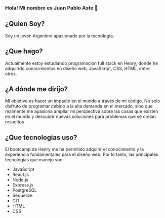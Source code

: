 ### Hola! Mi nombre es Juan Pablo Aste 👋

## ¿Quien Soy?
Soy un joven Argentino apasionado por la tecnologia.

## ¿Que hago?
Actualmente estoy estudiando programación full stack en Henry, donde he adquirido conocimientos en diseño web, JavaScript, CSS, HTML,
entre otros.

## ¿A dónde me dirijo?
Mi objetivo es hacer un impacto en el mundo a través de mi código. No solo disfruto de programar debido a la alta demanda en el mercado, sino que realmente me apasiona ampliar mi perspectiva sobre las cosas que existen en el mundo y descubrir nuevas soluciones para problemas que se creían resueltos

## ¿Que tecnologias uso?
El bootcamp de Henry me ha permitido adquirir el conocimiento y la experiencia fundamentales para el diseño web. Por lo tanto, las principales tecnologías que manejo son: 

- JavaScript
- React.js
- Node.js
- Express.js
- PostgreSQL
- Sequelize
- GIT
- HTML
- CSS

<!--
**JuanAste/JuanAste** is a ✨ _special_ ✨ repository because its `README.md` (this file) appears on your GitHub profile.

Here are some ideas to get you started:

- 🔭 I’m currently working on ...
- 🌱 I’m currently learning ...
- 👯 I’m looking to collaborate on ...
- 🤔 I’m looking for help with ...
- 💬 Ask me about ...
- 📫 How to reach me: ...
- 😄 Pronouns: ...
- ⚡ Fun fact: ...
-->
